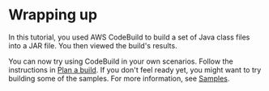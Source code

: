 # Wrapping up<a name="getting-started-next-steps-console"></a>

In this tutorial, you used AWS CodeBuild to build a set of Java class files into a JAR file\. You then viewed the build's results\.

You can now try using CodeBuild in your own scenarios\. Follow the instructions in [Plan a build](planning.md)\. If you don't feel ready yet, you might want to try building some of the samples\. For more information, see [Samples](samples.md)\. 